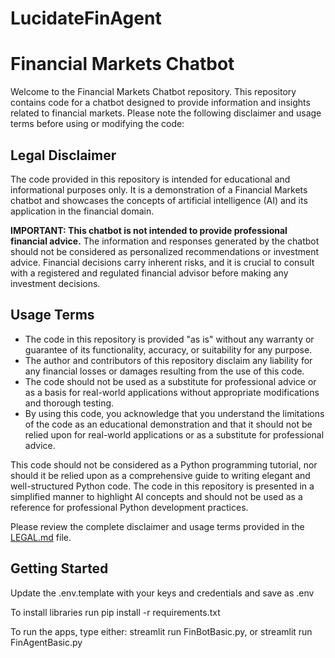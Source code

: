 # LucidateFinAgent


# Financial Markets Chatbot

Welcome to the Financial Markets Chatbot repository. This repository contains code for a chatbot designed to provide 
information and insights related to financial markets. Please note the following disclaimer and usage terms before 
using or modifying the code:

## Legal Disclaimer

The code provided in this repository is intended for educational and informational purposes only. It is a demonstration 
of a Financial Markets chatbot and showcases the concepts of artificial intelligence (AI) and its application in the 
financial domain.

**IMPORTANT: This chatbot is not intended to provide professional financial advice.** The information and responses 
generated by the chatbot should not be considered as personalized recommendations or investment advice. Financial 
decisions carry inherent risks, and it is crucial to consult with a registered and regulated financial advisor before 
making any investment decisions.

## Usage Terms

- The code in this repository is provided "as is" without any warranty or guarantee of its functionality, accuracy,
  or suitability for any purpose.
- The author and contributors of this repository disclaim any liability for any financial losses or damages resulting
  from the use of this code.
- The code should not be used as a substitute for professional advice or as a basis for real-world applications without
  appropriate modifications and thorough testing.
- By using this code, you acknowledge that you understand the limitations of the code as an educational demonstration
  and that it should not be relied upon for real-world applications or as a substitute for professional advice.

This code should not be considered as a Python programming tutorial, nor should it be relied upon as a comprehensive 
guide to writing elegant and well-structured Python code. The code in this repository is presented in a simplified 
manner to highlight AI concepts and should not be used as a reference for professional Python development practices.

Please review the complete disclaimer and usage terms provided in the [LEGAL.md](Legal.md) file.

## Getting Started

Update the .env.template with your keys and credentials and save as .env

To install libraries run pip install -r requirements.txt

To run the apps, type either: streamlit run FinBotBasic.py, or streamlit run FinAgentBasic.py


